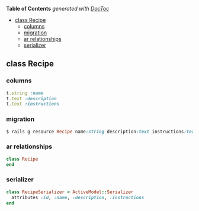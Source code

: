 <!-- START doctoc generated TOC please keep comment here to allow auto update -->
<!-- DON'T EDIT THIS SECTION, INSTEAD RE-RUN doctoc TO UPDATE -->
**Table of Contents**  *generated with [DocToc](https://github.com/thlorenz/doctoc)*

- [class Recipe](#class-recipe)
  - [columns](#columns)
  - [migration](#migration)
  - [ar relationships](#ar-relationships)
  - [serializer](#serializer)

<!-- END doctoc generated TOC please keep comment here to allow auto update -->

## class Recipe

### columns

```ruby
t.string :name
t.text :description
t.text :instructions
```

### migration

```ruby
$ rails g resource Recipe name:string description:text instructions:text
```

### ar relationships

```ruby
class Recipe
end
```

### serializer

```ruby
class RecipeSerializer < ActiveModel::Serializer
  attributes :id, :name, :description, :instructions
end
```

